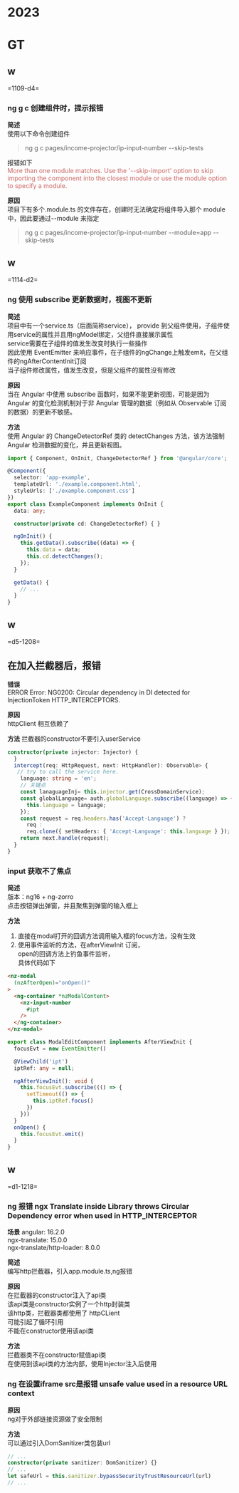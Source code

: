 # 2023

# GT

## w

=1109-d4=

### ng g c 创建组件时，提示报错

**简述**  
使用以下命令创建组件

> ng g c pages/income-projector/ip-input-number --skip-tests

报错如下  
<font color=#c66>More than one module matches. Use the '--skip-import' option to skip importing the component into the closest module or use the module option to specify a module.</font>

**原因**  
项目下有多个.module.ts 的文件存在，创建时无法确定将组件导入那个 module 中，因此要通过--module 来指定

> ng g c pages/income-projector/ip-input-number --module=app --skip-tests

## w

=1114-d2=

### ng 使用 subscribe 更新数据时，视图不更新

**简述**  
项目中有一个service.ts（后面简称service）， provide 到父组件使用，子组件使用service的属性并且用ngModel绑定，父组件直接展示属性  
service需要在子组件的值发生改变时执行一些操作  
因此使用 EventEmitter 来响应事件，在子组件的ngChange上触发emit，在父组件的ngAfterContentInit订阅  
当子组件修改属性，值发生改变，但是父组件的属性没有修改

**原因**  
当在 Angular 中使用 subscribe 函数时，如果不能更新视图，可能是因为 Angular 的变化检测机制对于非 Angular 管理的数据（例如从 Observable 订阅的数据）的更新不敏感。

**方法**  
使用 Angular 的 ChangeDetectorRef 类的 detectChanges 方法，该方法强制 Angular 检测数据的变化，并且更新视图。

```ts
import { Component, OnInit, ChangeDetectorRef } from '@angular/core';

@Component({
  selector: 'app-example',
  templateUrl: './example.component.html',
  styleUrls: ['./example.component.css']
})
export class ExampleComponent implements OnInit {
  data: any;

  constructor(private cd: ChangeDetectorRef) { }

  ngOnInit() {
    this.getData().subscribe((data) => {
      this.data = data;
      this.cd.detectChanges();
    });
  }

  getData() {
    // ...
  }
}
```

## w

=d5-1208=

## 在加入拦截器后，报错

**错误**  
ERROR Error: NG0200: Circular dependency in DI detected for InjectionToken HTTP_INTERCEPTORS.  

**原因**  
httpClient 相互依赖了

**方法**
拦截器的constructor不要引入userService  

```ts
constructor(private injector: Injector) {
  }    
  intercept(req: HttpRequest, next: HttpHandler): Observable> {
   // try to call the service here.
    language: string = 'en';
    // 关键点
    const lanaguageInj= this.injector.get(CrossDomainService);
    const globalLanguage= auth.globalLanguage.subscribe((language) => {
      this.language = language;
    });
    const request = req.headers.has('Accept-Language') ?
      req :      
      req.clone({ setHeaders: { 'Accept-Language': this.language } });
    return next.handle(request);
  }
}
```

### input 获取不了焦点

**简述**  
版本：ng16 + ng-zorro  
点击按钮弹出弹窗，并且聚焦到弹窗的输入框上

**方法**

1. 直接在modal打开的回调方法调用输入框的focus方法，没有生效  
2. 使用事件监听的方法，在afterViewInit 订阅，  
open的回调方法上钓鱼事件监听，  
具体代码如下

```html
<nz-modal
  (nzAfterOpen)="onOpen()"
>
  <ng-container *nzModalContent>
    <nz-input-number
      #ipt
    />
  </ng-container>
</nz-modal>
```

```ts
export class ModalEditComponent implements AfterViewInit {
  focusEvt = new EventEmitter()

  @ViewChild('ipt')
  iptRef: any = null;

  ngAfterViewInit(): void {
    this.focusEvt.subscribe((() => {
      setTimeout(() => {
        this.iptRef.focus()
      })
    }))
  }
  onOpen() {
    this.focusEvt.emit()
  }
}

```

## w

=d1-1218=

### ng 报错 ngx Translate inside Library throws Circular Dependency error when used in HTTP_INTERCEPTOR

**场景**
angular: 16.2.0  
ngx-translate: 15.0.0  
ngx-translate/http-loader: 8.0.0

**简述**  
编写http拦截器，引入app.module.ts,ng报错

**原因**  
在拦截器的constructor注入了api类  
该api类是constructor实例了一个http封装类  
该http类，拦截器类都使用了 httpCLient  
可能引起了循环引用  
不能在constructor使用该api类  

**方法**  
拦截器类不在constructor赋值api类  
在使用到该api类的方法内部，使用Injector注入后使用

### ng 在设置iframe src是报错 unsafe value used in a resource URL context

**原因**  
ng对于外部链接资源做了安全限制  

**方法**  
可以通过引入DomSanitizer类包装url  

```ts
// ...
constructor(private sanitizer: DomSanitizer) {}
// ...
let safeUrl = this.sanitizer.bypassSecurityTrustResourceUrl(url)
// ...
```

